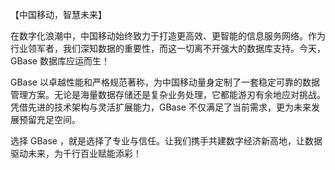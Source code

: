 【中国移动，智慧未来】  

在数字化浪潮中，中国移动始终致力于打造更高效、更智能的信息服务网络。作为行业领军者，我们深知数据的重要性，而这一切离不开强大的数据库支持。今天，GBase 数据库应运而生！  

GBase 以卓越性能和严格规范著称，为中国移动量身定制了一套稳定可靠的数据管理方案。无论是海量数据存储还是复杂业务处理，它都能游刃有余地应对挑战。凭借先进的技术架构与灵活扩展能力，GBase 不仅满足了当前需求，更为未来发展预留充足空间。  

选择 GBase ，就是选择了专业与信任。让我们携手共建数字经济新高地，让数据驱动未来，为千行百业赋能添彩！
